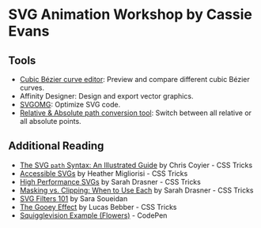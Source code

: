 # SVG Animation Workshop by Cassie Evans

## Tools

* [Cubic Bézier curve editor](https://cubic-bezier.com/): Preview and compare different cubic Bézier curves.
* Affinity Designer: Design and export vector graphics.
* [SVGOMG](https://jakearchibald.github.io/svgomg/): Optimize SVG code.
* [Relative & Absolute path conversion tool](https://codepen.io/leaverou/pen/RmwzKv?editors=1010): Switch between all relative or all absolute points.

## Additional Reading

* [The SVG `path` Syntax: An Illustrated Guide](https://css-tricks.com/svg-path-syntax-illustrated-guide/) by Chris Coyier - CSS Tricks
* [Accessible SVGs](https://css-tricks.com/accessible-svgs/) by Heather Migliorisi - CSS Tricks
* [High Performance SVGs](https://css-tricks.com/high-performance-svgs/) by Sarah Drasner - CSS Tricks
* [Masking vs. Clipping: When to Use Each](https://css-tricks.com/masking-vs-clipping-use/) by Sarah Drasner - CSS Tricks
* [SVG Filters 101](https://tympanus.net/codrops/2019/01/15/svg-filters-101/) by Sara Soueidan
* [The Gooey Effect](https://css-tricks.com/gooey-effect/) by Lucas Bebber - CSS Tricks
* [Squigglevision Example (Flowers)](https://codepen.io/cassie-codes/pen/eYmXozM) - CodePen

